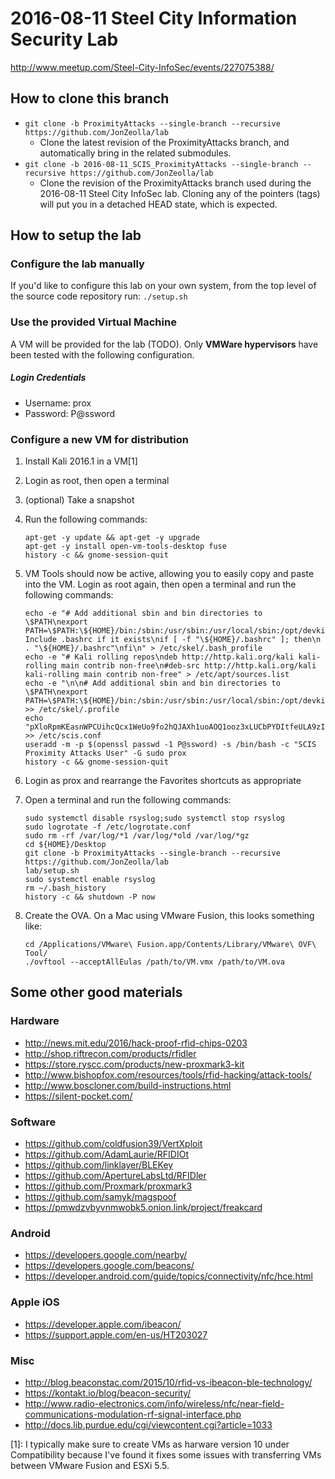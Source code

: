 # 2016-08-11 Steel City Information Security Lab
http://www.meetup.com/Steel-City-InfoSec/events/227075388/

## How to clone this branch
* `git clone -b ProximityAttacks --single-branch --recursive https://github.com/JonZeolla/lab`
  * Clone the latest revision of the ProximityAttacks branch, and automatically bring in the related submodules.
* `git clone -b 2016-08-11_SCIS_ProximityAttacks --single-branch --recursive https://github.com/JonZeolla/lab`
  * Clone the revision of the ProximityAttacks branch used during the 2016-08-11 Steel City InfoSec lab.  Cloning any of the pointers (tags) will put you in a detached HEAD state, which is expected.

## How to setup the lab
### Configure the lab manually  
If you'd like to configure this lab on your own system, from the top level of the source code repository run:
`./setup.sh`

### Use the provided Virtual Machine
A VM will be provided for the lab (TODO).  Only **VMWare hypervisors** have been tested with the following configuration.  
##### Login Credentials
* Username:  prox
* Password:  P@ssword

### Configure a new VM for distribution
1. Install Kali 2016.1 in a VM[1]
2. Login as root, then open a terminal
3. (optional) Take a snapshot
4. Run the following commands:

    ```
    apt-get -y update && apt-get -y upgrade
    apt-get -y install open-vm-tools-desktop fuse
    history -c && gnome-session-quit
    ```
5. VM Tools should now be active, allowing you to easily copy and paste into the VM.  Login as root again, then open a terminal and run the following commands:

    ```
    echo -e "# Add additional sbin and bin directories to \$PATH\nexport PATH=\$PATH:\${HOME}/bin:/sbin:/usr/sbin:/usr/local/sbin:/opt/devkitpro/devkitARM/bin/\n\n# Include .bashrc if it exists\nif [ -f "\${HOME}/.bashrc" ]; then\n  . "\${HOME}/.bashrc"\nfi\n" > /etc/skel/.bash_profile
    echo -e "# Kali rolling repos\ndeb http://http.kali.org/kali kali-rolling main contrib non-free\n#deb-src http://http.kali.org/kali kali-rolling main contrib non-free" > /etc/apt/sources.list
    echo -e "\n\n# Add additional sbin and bin directories to \$PATH\nexport PATH=\$PATH:\${HOME}/bin:/sbin:/usr/sbin:/usr/local/sbin:/opt/devkitpro/devkitARM/bin/\n" >> /etc/skel/.profile
    echo "pXloRpmKEasnWPCUihcQcx1WeUo9fo2hQJAXh1uoAOQ1ooz3xLUCbPYDItfeULA9zItnZaQqfell0LLBzSuQhxl98dyP8y7DY1hE" >> /etc/scis.conf
    useradd -m -p $(openssl passwd -1 P@ssword) -s /bin/bash -c "SCIS Proximity Attacks User" -G sudo prox
    history -c && gnome-session-quit
    ```
6. Login as prox and rearrange the Favorites shortcuts as appropriate
7. Open a terminal and run the following commands:

    ```
    sudo systemctl disable rsyslog;sudo systemctl stop rsyslog
    sudo logrotate -f /etc/logrotate.conf
    sudo rm -rf /var/log/*1 /var/log/*old /var/log/*gz
    cd ${HOME}/Desktop
    git clone -b ProximityAttacks --single-branch --recursive https://github.com/JonZeolla/lab
    lab/setup.sh
    sudo systemctl enable rsyslog
    rm ~/.bash_history
    history -c && shutdown -P now
    ```
8. Create the OVA. On a Mac using VMware Fusion, this looks something like:

    ```
    cd /Applications/VMware\ Fusion.app/Contents/Library/VMware\ OVF\ Tool/
    ./ovftool --acceptAllEulas /path/to/VM.vmx /path/to/VM.ova
    ```

## Some other good materials
### Hardware
* http://news.mit.edu/2016/hack-proof-rfid-chips-0203
* http://shop.riftrecon.com/products/rfidler
* https://store.ryscc.com/products/new-proxmark3-kit
* http://www.bishopfox.com/resources/tools/rfid-hacking/attack-tools/
* http://www.boscloner.com/build-instructions.html
* https://silent-pocket.com/

### Software
* https://github.com/coldfusion39/VertXploit
* https://github.com/AdamLaurie/RFIDIOt
* https://github.com/linklayer/BLEKey
* https://github.com/ApertureLabsLtd/RFIDler
* https://github.com/Proxmark/proxmark3
* https://github.com/samyk/magspoof
* https://pmwdzvbyvnmwobk5.onion.link/project/freakcard

### Android
* https://developers.google.com/nearby/
* https://developers.google.com/beacons/
* https://developer.android.com/guide/topics/connectivity/nfc/hce.html

### Apple iOS
* https://developer.apple.com/ibeacon/
* https://support.apple.com/en-us/HT203027

### Misc
* http://blog.beaconstac.com/2015/10/rfid-vs-ibeacon-ble-technology/
* https://kontakt.io/blog/beacon-security/
* http://www.radio-electronics.com/info/wireless/nfc/near-field-communications-modulation-rf-signal-interface.php
* http://docs.lib.purdue.edu/cgi/viewcontent.cgi?article=1033


[1]:  I typically make sure to create VMs as harware version 10 under Compatibility because I've found it fixes some issues with transferring VMs between VMware Fusion and ESXi 5.5.

